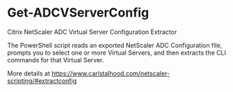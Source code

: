 # Get-ADCVServerConfig
Citrix NetScaler ADC Virtual Server Configuration Extractor

The PowerShell script reads an exported NetScaler ADC Configuration file, prompts you to select one or more Virtual Servers, and then extracts the CLI commands for that Virtual Server.

More details at https://www.carlstalhood.com/netscaler-scripting/#extractconfig

